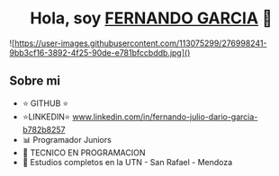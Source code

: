 <div align="center">
<h1 align="center">Hola, soy <a href="FERNANDO GARCIA">FERNANDO GARCIA</a> 👋</h1>
</div>





 ![https://user-images.githubusercontent.com/113075299/276998241-9bb3cf16-3892-4f25-90de-e781bfccbddb.jpg]()







## Sobre mi 

- ⭐ GITHUB ⭐
- ⭐LINKEDIN⭐ www.linkedin.com/in/fernando-julio-dario-garcia-b782b8257 
- 📊 Programador Juniors 
- 📲 TECNICO EN PROGRAMACION
- 📗 Estudios completos en la UTN - San Rafael - Mendoza
